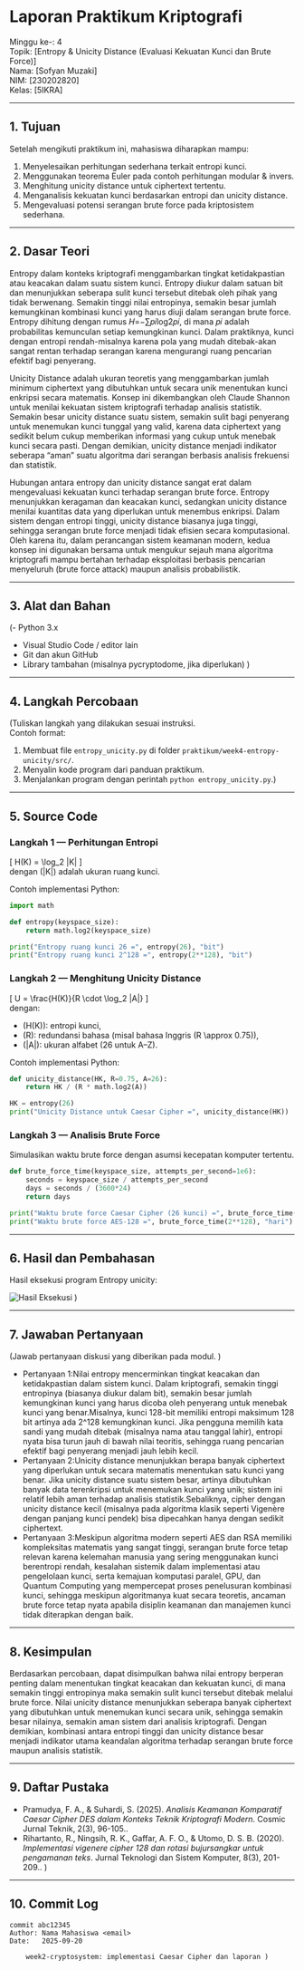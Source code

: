 # Laporan Praktikum Kriptografi
Minggu ke-: 4  
Topik: [Entropy & Unicity Distance (Evaluasi Kekuatan Kunci dan Brute Force)]  
Nama: [Sofyan Muzaki]  
NIM: [230202820]  
Kelas: [5IKRA]  

---

## 1. Tujuan
Setelah mengikuti praktikum ini, mahasiswa diharapkan mampu:

1. Menyelesaikan perhitungan sederhana terkait entropi kunci.
2. Menggunakan teorema Euler pada contoh perhitungan modular & invers.
3. Menghitung unicity distance untuk ciphertext tertentu.
4. Menganalisis kekuatan kunci berdasarkan entropi dan unicity distance.
5. Mengevaluasi potensi serangan brute force pada kriptosistem sederhana.

---

## 2. Dasar Teori

Entropy dalam konteks kriptografi menggambarkan tingkat ketidakpastian atau keacakan dalam suatu sistem kunci. Entropy diukur dalam satuan bit dan menunjukkan seberapa sulit kunci tersebut ditebak oleh pihak yang tidak berwenang. Semakin tinggi nilai entropinya, semakin besar jumlah kemungkinan kombinasi kunci yang harus diuji dalam serangan brute force. Entropy dihitung dengan rumus 
𝐻=−∑𝑝𝑖log⁡2𝑝𝑖​, di mana 𝑝𝑖 adalah probabilitas kemunculan setiap kemungkinan kunci. Dalam praktiknya, kunci dengan entropi rendah-misalnya karena pola yang mudah ditebak-akan sangat rentan terhadap serangan karena mengurangi ruang pencarian efektif bagi penyerang.

Unicity Distance adalah ukuran teoretis yang menggambarkan jumlah minimum ciphertext yang dibutuhkan untuk secara unik menentukan kunci enkripsi secara matematis. Konsep ini dikembangkan oleh Claude Shannon untuk menilai kekuatan sistem kriptografi terhadap analisis statistik. Semakin besar unicity distance suatu sistem, semakin sulit bagi penyerang untuk menemukan kunci tunggal yang valid, karena data ciphertext yang sedikit belum cukup memberikan informasi yang cukup untuk menebak kunci secara pasti. Dengan demikian, unicity distance menjadi indikator seberapa “aman” suatu algoritma dari serangan berbasis analisis frekuensi dan statistik.

Hubungan antara entropy dan unicity distance sangat erat dalam mengevaluasi kekuatan kunci terhadap serangan brute force. Entropy menunjukkan keragaman dan keacakan kunci, sedangkan unicity distance menilai kuantitas data yang diperlukan untuk menembus enkripsi. Dalam sistem dengan entropi tinggi, unicity distance biasanya juga tinggi, sehingga serangan brute force menjadi tidak efisien secara komputasional. Oleh karena itu, dalam perancangan sistem keamanan modern, kedua konsep ini digunakan bersama untuk mengukur sejauh mana algoritma kriptografi mampu bertahan terhadap eksploitasi berbasis pencarian menyeluruh (brute force attack) maupun analisis probabilistik.

---

## 3. Alat dan Bahan
(- Python 3.x  
- Visual Studio Code / editor lain  
- Git dan akun GitHub  
- Library tambahan (misalnya pycryptodome, jika diperlukan)  )

---

## 4. Langkah Percobaan
(Tuliskan langkah yang dilakukan sesuai instruksi.  
Contoh format:
1. Membuat file `entropy_unicity.py` di folder `praktikum/week4-entropy-unicity/src/`.
2. Menyalin kode program dari panduan praktikum.
3. Menjalankan program dengan perintah `python entropy_unicity.py`.)

---

## 5. Source Code
### Langkah 1 — Perhitungan Entropi
 
\[
H(K) = \log_2 |K|
\]  
dengan \(|K|\) adalah ukuran ruang kunci.  

Contoh implementasi Python:  
```python
import math

def entropy(keyspace_size):
    return math.log2(keyspace_size)

print("Entropy ruang kunci 26 =", entropy(26), "bit")
print("Entropy ruang kunci 2^128 =", entropy(2**128), "bit")
```

### Langkah 2 — Menghitung Unicity Distance

\[
U = \frac{H(K)}{R \cdot \log_2 |A|}
\]  
dengan:  
- \(H(K)\): entropi kunci,  
- \(R\): redundansi bahasa (misal bahasa Inggris \(R \approx 0.75\)),  
- \(|A|\): ukuran alfabet (26 untuk A–Z).  

Contoh implementasi Python:  
```python
def unicity_distance(HK, R=0.75, A=26):
    return HK / (R * math.log2(A))

HK = entropy(26)
print("Unicity Distance untuk Caesar Cipher =", unicity_distance(HK))
```

### Langkah 3 — Analisis Brute Force
Simulasikan waktu brute force dengan asumsi kecepatan komputer tertentu.

```python
def brute_force_time(keyspace_size, attempts_per_second=1e6):
    seconds = keyspace_size / attempts_per_second
    days = seconds / (3600*24)
    return days

print("Waktu brute force Caesar Cipher (26 kunci) =", brute_force_time(26), "hari")
print("Waktu brute force AES-128 =", brute_force_time(2**128), "hari")
```

---

## 6. Hasil dan Pembahasan

Hasil eksekusi program Entropy unicity:

![Hasil Eksekusi](screenshots/output.png)
)

---

## 7. Jawaban Pertanyaan
(Jawab pertanyaan diskusi yang diberikan pada modul.  )
- Pertanyaan 1:Nilai entropy mencerminkan tingkat keacakan dan ketidakpastian dalam sistem kunci. Dalam kriptografi, semakin tinggi entropinya (biasanya diukur dalam bit), semakin besar jumlah kemungkinan kunci yang harus                dicoba oleh penyerang untuk menebak kunci yang benar.Misalnya, kunci 128-bit memiliki entropi maksimum 128 bit artinya ada 2^128 kemungkinan kunci. Jika pengguna memilih kata sandi yang mudah ditebak                       (misalnya nama atau tanggal lahir), entropi nyata bisa turun jauh di bawah nilai teoritis, sehingga ruang pencarian efektif bagi penyerang menjadi jauh lebih kecil.
- Pertanyaan 2:Unicity distance menunjukkan berapa banyak ciphertext yang diperlukan untuk secara matematis menentukan satu kunci yang benar. Jika unicity distance suatu sistem besar, artinya dibutuhkan banyak data                       terenkripsi untuk menemukan kunci yang unik; sistem ini relatif lebih aman terhadap analisis statistik.Sebaliknya, cipher dengan unicity distance kecil (misalnya pada algoritma klasik seperti Vigenère                      dengan panjang kunci pendek) bisa dipecahkan hanya dengan sedikit ciphertext.
- Pertanyaan 3:Meskipun algoritma modern seperti AES dan RSA memiliki kompleksitas matematis yang sangat tinggi, serangan brute force tetap relevan karena kelemahan manusia yang sering menggunakan kunci berentropi rendah,                kesalahan sistemik dalam implementasi atau pengelolaan kunci, serta kemajuan komputasi paralel, GPU, dan Quantum Computing yang mempercepat proses penelusuran kombinasi kunci, sehingga meskipun algoritmanya                kuat secara teoretis, ancaman brute force tetap nyata apabila disiplin keamanan dan manajemen kunci tidak diterapkan dengan baik.

---

## 8. Kesimpulan
Berdasarkan percobaan, dapat disimpulkan bahwa nilai entropy berperan penting dalam menentukan tingkat keacakan dan kekuatan kunci, di mana semakin tinggi entropinya maka semakin sulit kunci tersebut ditebak melalui brute force. Nilai unicity distance menunjukkan seberapa banyak ciphertext yang dibutuhkan untuk menemukan kunci secara unik, sehingga semakin besar nilainya, semakin aman sistem dari analisis kriptografi. Dengan demikian, kombinasi antara entropi tinggi dan unicity distance besar menjadi indikator utama keandalan algoritma terhadap serangan brute force maupun analisis statistik.

---

## 9. Daftar Pustaka
  
- Pramudya, F. A., & Suhardi, S. (2025). *Analisis Keamanan Komparatif Caesar Cipher DES dalam Konteks Teknik Kriptografi Modern*. Cosmic Jurnal Teknik, 2(3), 96-105..  
- Rihartanto, R., Ningsih, R. K., Gaffar, A. F. O., & Utomo, D. S. B. (2020). *Implementasi vigenere cipher 128 dan rotasi bujursangkar untuk pengamanan teks*. Jurnal Teknologi dan Sistem Komputer, 8(3), 201-209..  )

---

## 10. Commit Log

```
commit abc12345
Author: Nama Mahasiswa <email>
Date:   2025-09-20

    week2-cryptosystem: implementasi Caesar Cipher dan laporan )
```
